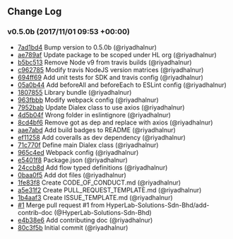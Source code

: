 ## Change Log

### v0.5.0b (2017/11/01 09:53 +00:00)
- [7ad1bd4](https://github.com/HyperLab-Solutions-Sdn-Bhd/dialex-sdk-javascript/commit/7ad1bd4b69e7286abdb4a6eeced0a98315e104c6) Bump version to 0.5.0b (@riyadhalnur)
- [ae789af](https://github.com/HyperLab-Solutions-Sdn-Bhd/dialex-sdk-javascript/commit/ae789af999f858efdd1045dc839e17435397feff) Update package to be scoped under HL org (@riyadhalnur)
- [b5bc513](https://github.com/HyperLab-Solutions-Sdn-Bhd/dialex-sdk-javascript/commit/b5bc513877561320e9fa2d2af387180c7fa391e2) Remove Node v9 from travis builds (@riyadhalnur)
- [c962785](https://github.com/HyperLab-Solutions-Sdn-Bhd/dialex-sdk-javascript/commit/c9627855e81f93080454566f713ef773831d70b3) Modify travis NodeJS version matrices (@riyadhalnur)
- [694ff69](https://github.com/HyperLab-Solutions-Sdn-Bhd/dialex-sdk-javascript/commit/694ff694ef5a332d857a75951048c8a6341ce735) Add unit tests for SDK and travis config (@riyadhalnur)
- [05a0b44](https://github.com/HyperLab-Solutions-Sdn-Bhd/dialex-sdk-javascript/commit/05a0b440054c83f8ac1816f1e1875acd2f640b8d) Add beforeAll and beforeEach to ESLint config (@riyadhalnur)
- [1807855](https://github.com/HyperLab-Solutions-Sdn-Bhd/dialex-sdk-javascript/commit/1807855a8d603686c4d5dc22975f6ff85759817a) Library bundle (@riyadhalnur)
- [963fbbb](https://github.com/HyperLab-Solutions-Sdn-Bhd/dialex-sdk-javascript/commit/963fbbb918ec72e171155dc66519b6407384d436) Modify webpack config (@riyadhalnur)
- [7952bab](https://github.com/HyperLab-Solutions-Sdn-Bhd/dialex-sdk-javascript/commit/7952bab96b3397d0df98172afaa45722efaaf73b) Update Dialex class to use axios (@riyadhalnur)
- [4d5b04f](https://github.com/HyperLab-Solutions-Sdn-Bhd/dialex-sdk-javascript/commit/4d5b04f70c423ce8cfbbee9ecf42ed54bef903bf) Wrong folder in eslintignore (@riyadhalnur)
- [8cd4bf6](https://github.com/HyperLab-Solutions-Sdn-Bhd/dialex-sdk-javascript/commit/8cd4bf6257d0d58b873de3f42f20edba3baa8ed0) Remove got as dep and replace with axios (@riyadhalnur)
- [aae7abd](https://github.com/HyperLab-Solutions-Sdn-Bhd/dialex-sdk-javascript/commit/aae7abd5d0ee4623d28e9cf690b655370ec10d38) Add build badges to README (@riyadhalnur)
- [ef11258](https://github.com/HyperLab-Solutions-Sdn-Bhd/dialex-sdk-javascript/commit/ef11258146a896ecc5ace38368f9e1838463ee9d) Add coveralls as dev dependency (@riyadhalnur)
- [71c770f](https://github.com/HyperLab-Solutions-Sdn-Bhd/dialex-sdk-javascript/commit/71c770f517dfd75199cdcc9c8e274698825bc8cd) Define main Dialex class (@riyadhalnur)
- [965c4ed](https://github.com/HyperLab-Solutions-Sdn-Bhd/dialex-sdk-javascript/commit/965c4ed4e7c655bc3aa344d5725143f449fd5d2a) Webpack config (@riyadhalnur)
- [e5401f8](https://github.com/HyperLab-Solutions-Sdn-Bhd/dialex-sdk-javascript/commit/e5401f886ab220d8c8d69411e3135c8d37a4c4da) Package.json (@riyadhalnur)
- [24ccb8d](https://github.com/HyperLab-Solutions-Sdn-Bhd/dialex-sdk-javascript/commit/24ccb8df31a9a9a495fd77414377eb0cd0da8338) Add flow typed definitions (@riyadhalnur)
- [0baa0f5](https://github.com/HyperLab-Solutions-Sdn-Bhd/dialex-sdk-javascript/commit/0baa0f5b093f703d632f6d5cfd64aa0f0debec6d) Add dot files (@riyadhalnur)
- [1fe83f8](https://github.com/HyperLab-Solutions-Sdn-Bhd/dialex-sdk-javascript/commit/1fe83f82134a21d0b4cacee2dd0104de6b6ded2d) Create CODE_OF_CONDUCT.md (@riyadhalnur)
- [a5e31f2](https://github.com/HyperLab-Solutions-Sdn-Bhd/dialex-sdk-javascript/commit/a5e31f2fae0f5b934f447a14e63143108e00fc9e) Create PULL_REQUEST_TEMPLATE.md (@riyadhalnur)
- [1b4aaf3](https://github.com/HyperLab-Solutions-Sdn-Bhd/dialex-sdk-javascript/commit/1b4aaf324a69187c17149e9ce82a5b44d122d4cb) Create ISSUE_TEMPLATE.md (@riyadhalnur)
- [#1](https://github.com/HyperLab-Solutions-Sdn-Bhd/dialex-sdk-javascript/pull/1) Merge pull request #1 from HyperLab-Solutions-Sdn-Bhd/add-contrib-doc (@HyperLab-Solutions-Sdn-Bhd)
- [e4b38e6](https://github.com/HyperLab-Solutions-Sdn-Bhd/dialex-sdk-javascript/commit/e4b38e65fbb75f8f5dc596879728915bbb60d187) Add contributing doc (@riyadhalnur)
- [80c3f5b](https://github.com/HyperLab-Solutions-Sdn-Bhd/dialex-sdk-javascript/commit/80c3f5bce9bb4c16e2241a230c58b21cea7c2405) Initial commit (@riyadhalnur)